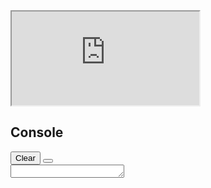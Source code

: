 <div class="output-container">
<div class="output-sizer">
<div id="result_div" class="result">
<iframe id="result" name="CodePen" title="CodePen Preview" src="https://cdpn.io/gau/fullpage/LjQwGp" sandbox="allow-downloads allow-forms allow-modals allow-pointer-lock allow-popups allow-presentation allow-same-origin allow-scripts allow-top-navigation-by-user-activation" allow="accelerometer; camera; encrypted-media; geolocation; gyroscope; microphone; midi; clipboard-read; clipboard-write" scrolling="auto" allowtransparency="true" allowpaymentrequest="true" allowfullscreen="true" class="result-iframe " loading="lazy">
          </iframe>
<div id="editor-drag-cover" class="drag-cover" style="display: none;"></div>
</div>
<div id="box-console" class="box box-console notranslate" translate="no">
<div class="editor-resizer editor-resizer-console" title="Drag to resize. Double-click to expand."></div>
<div class="powers">
<div class="powers-drag-handle" title="Drag to resize. Double-click to expand."></div>
<div class="editor-actions-left">
<h2 class="box-title"><span class="box-title-name">Console</span></h2>
</div>
<div class="editor-actions-right">
<button class="button button-medium mini-button console-clear-button" title="Clear">
Clear
</button>
<button class="button button-medium mini-button close-editor-button" data-type="console" title="Close">
<svg class="icon-x" viewBox="0 0 100 100">
<path d="M96.8 83.7L63.1 50l33.7-33.7c3.6-3.6 3.6-9.4 0-13.1s-9.5-3.6-13.1 0L50 36.9 16.3 3.2C12.7-.4 6.9-.4 3.2 3.2s-3.6 9.5 0 13.1L36.9 50 3.2 83.7c-3.6 3.6-3.6 9.4 0 13.1s9.5 3.6 13.1 0L50 63.1l33.7 33.7c3.6 3.6 9.4 3.6 13.1 0s3.6-9.5 0-13.1z"></path>
</svg>
</button>
</div>
</div>
<div class="console-wrap">
<div class="console-entries short-no-scroll"></div>
<div class="console-command-line">
<span class="console-arrow forwards"></span>
<textarea class="console-command-line-input auto-expand" rows="1" data-min-rows="1"></textarea>
</div>
</div>
</div>
</div>
</div>
